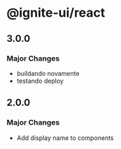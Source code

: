 # @ignite-ui/react

## 3.0.0

### Major Changes

- buildando novamente
- testando deploy

## 2.0.0

### Major Changes

- Add display name to components
